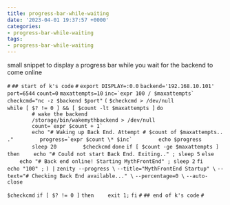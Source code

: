 ```yaml
---
title: progress-bar-while-waiting
date: '2023-04-01 19:37:57 +0000'
categories:
- progress-bar-while-waiting
tags:
- progress-bar-while-waiting
---
```



small snippet to display a progress bar while you wait for the backend
to come online

`#`
`## start of k's code`
`#`
`export DISPLAY=:0.0`
`backend='192.168.10.101'`
`port=6544`
`count=0`
`maxattempts=10`
`` inc=`expr 100 / $maxattempts` ``
`checkcmd="nc -z $backend $port"`
`(`
`$checkcmd > /dev/null`
`while [ $? != 0 ] && [ $count -lt $maxattempts ]`
`do`
`        # wake the backend`
`        /storage/bin/wakemythbackend > /dev/null`
``         count=`expr $count + 1` ``
`        echo "# Waking up Back End. Attempt # $count of $maxattempts..."`
``         progress=`expr $count \* $inc` ``
`        echo $progress`
`        sleep 20`
`        $checkcmd`
`done`
`if [ $count -ge $maxattempts ]`
`then`
`    echo "# Could not start Back End. Exiting.." ; sleep 5`
`else`
`    echo "# Back end online! Starting MythFrontEnd" ; sleep 2`
`fi`
`echo "100" ;`
`) |`
`zenity --progress \`
`--title="MythFrontEnd Startup" \`
`--text="# Checking Back End available..." \`
`--percentage=0 \`
`--auto-close `

`$checkcmd`
`if [ $? != 0 ]`
`then`
`    exit 1;`
`fi`
`#`
`## end of k's code`
`#`